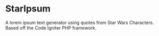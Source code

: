 # StarIpsum
A lorem ipsum text generator using quotes from Star Wars Characters. Based off the Code Igniter PHP framework. 

##

